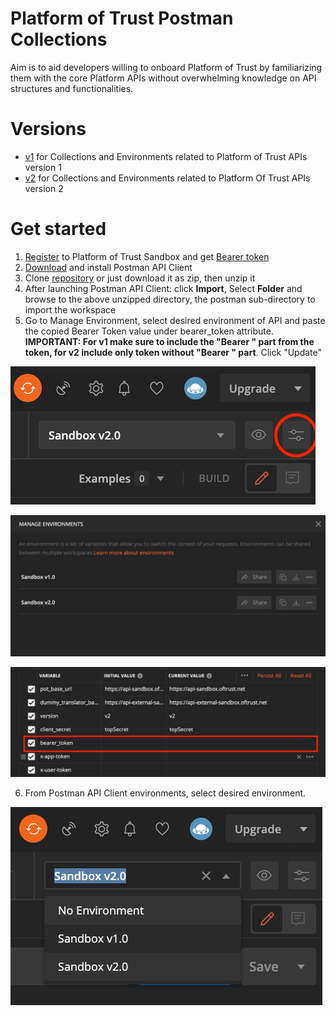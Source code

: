 # Platform of Trust Postman Collections
Aim is to aid developers willing to onboard Platform of Trust by familiarizing them with the core Platform APIs without overwhelming knowledge on API structures and functionalities.

# Versions
- [v1](https://github.com/PlatformOfTrust/rest-client-packages/tree/master/postman/v1) for Collections and Environments related to Platform of Trust APIs version 1
- [v2](https://github.com/PlatformOfTrust/rest-client-packages/tree/master/postman/v2) for Collections and Environments related to Platform Of Trust APIs version 2

# Get started
1. [Register](https://world-sandbox.oftrust.net/) to Platform of Trust Sandbox and get [Bearer token](https://developer.oftrust.net/guides/get-bearer-token/#how-to-get-bearer-token)
2. [Download](https://www.postman.com/downloads/) and install Postman API Client
3. Clone [repository](https://github.com/PlatformOfTrust/rest-client-packages) or just download it as zip, then unzip it
4. After launching Postman API Client: click **Import**, Select **Folder** and browse to the above unzipped directory, the postman sub-directory to import the workspace
5. Go to Manage Environment, select desired environment of API and paste the copied Bearer Token value under bearer_token attribute. **IMPORTANT: For v1 make sure to include the "Bearer " part from the token, for v2 include only token without "Bearer " part**. Click "Update"

![Select "manage environment](./images/manage_env.png)

![Select "select version](./images/select_env.png)

![Paste token](./images/bearer_token.png)

6. From Postman API Client environments, select desired environment.

![Paste token](./images/environment.png)

